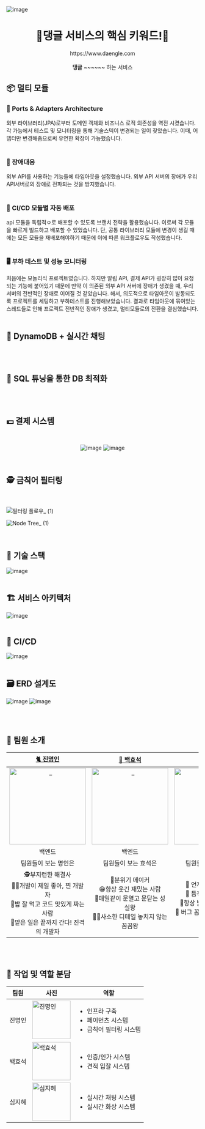 ![image](https://github.com/user-attachments/assets/1571a693-841e-471b-8b45-4efba5601e26)

<div align=center>
  <h1> 🐶댕글 서비스의 핵심 키워드!🐶 </h2>
  https://www.daengle.com
  <br>
  <br>
  <strong>댕글</strong> ~~~~~~ 하는 서비스
  <br>


</div>

## 📦 멀티 모듈
### 🔌 Ports & Adapters Architecture
외부 라이브러리(JPA)로부터 도메인 객체와 비즈니스 로직 의존성을 역전 시켰습니다.
각 가능에서 테스트 및 모니터링을 통해 기술스텍이 변경되는 일이 잦았습니다. 이때, 어뎁터만 변경해줌으로써 유연한 확장이 가능했습니다.
<br />
<br />

### 🚨 장애대응

외부 API를 사용하는 기능들에 타임아웃을 설정했습니다.
외부 API 서버의 장애가 우리 API서버로의 장애로 전파되는 것을 방지했습니다.
<br />
<br />

### 🚛 CI/CD 모듈별 자동 배포

api 모듈을 독립적ㅇ로 배포할 수 있도록 브랜치 전략을 활용했습니다. 
이로써 각 모듈을 빠르게 빌드하고 배포할 수 있었습니다.
단, 공통 라이브러리 모듈에 변경이 생길 때에는 모든 모듈을 재배포해야하기 때문에 이에 따른 워크플로우도 작성했습니다.
<br />
<br />

### 🖥️ 부하 테스트 및 성능 모니터링

처음에는 모놀리식 프로젝트였습니다. 하지만 알림 API, 결제 API가 굉장히 많이 요청되는 기능에 붙어있기 때문에 만약 이 의존된 외부 API 서버에 장애가 생겼을 때, 우리 서버의 전반적인 장애로 이어질 것 같았습니다.
해서, 의도적으로 타임아웃이 발동되도록 프로젝트를 세팅하고 부하테스트를 진행해보았습니다. 결과로 타임아웃에 묶여있는 스레드들로 인해 프로젝트 전반적인 장애가 생겼고, 멀티모듈로의 전환을 결심했습니다.
<br />
<br />

## 💬 DynamoDB + 실시간 채팅

<br />
<br />

## 🚀 SQL 튜닝을 통한 DB 최적화

<br />
<br />

## 💵 결제 시스템

<br />

<div align=center>
  
![image](https://github.com/user-attachments/assets/015616e7-281f-4e0a-a510-55f410b74f4c)
![image](https://github.com/user-attachments/assets/14ebfb68-d8cc-4940-a0c9-330df5c7893c)
</div>

<br />

## 🕵️ 금칙어 필터링

<br />

![필터링 플로우_ (1)](https://github.com/user-attachments/assets/46c01b77-6983-4199-8162-684d5febc838)

![Node Tree_ (1)](https://github.com/user-attachments/assets/2c1e47a1-87aa-4d63-9b37-7c757425af70)


<br />

## 🧰 기술 스택
![image](https://github.com/user-attachments/assets/1f16efb5-5d72-449c-b3fb-bbe83b2446d1)
<br />
<br />

## 🏗️ 서비스 아키텍처
![image](https://github.com/user-attachments/assets/bd2b5c99-8bcc-44e8-915b-a85efdf93341)
<br />
<br />

## 🚢 CI/CD
![image](https://github.com/user-attachments/assets/e9916060-7677-4c43-8a42-1fc8ad517c69)
<br />
<br />

## 🗃️ ERD 설계도
![image](https://github.com/user-attachments/assets/dc1f3e07-9a46-44bf-bab6-22daa21da6de)
![image](https://github.com/user-attachments/assets/92c07e93-3e63-4cc0-9c06-e1d9405d1ae8)


<br />
<br />

## 👥 팀원 소개
|                                              [🐈 진명인](https://github.com/myeonginjin)                                               |                                              [🐳 백효석](https://github.com/alexization)                                               |                                               [🌱 심지혜](https://github.com/sapientia1007)                                                |
| :-------------------------------------------------------------------------------------------------------------------------------------: | :-------------------------------------------------------------------------------------------------------------------------------: | :-------------------------------------------------------------------------------------------------------------------------------: |
| <a href="https://github.com/myeonginjin"> <img src="https://avatars.githubusercontent.com/myeonginjin" width=200px alt="_"/> </a> | <a href="https://github.com/alexization"> <img src="https://avatars.githubusercontent.com/alexization" width=200px alt="_"/> </a> | <a href="https://github.com/sapientia1007"> <img src="https://avatars.githubusercontent.com/sapientia1007" width=200px alt="_"/> </a> |
|                                                               백엔드                                                                |                                                            백엔드                                                             |                                                              백엔드                                                               |
|                                                 팀원들이 보는 명인은                                                                    |                                                       팀원들이 보는 효석은                                                        |                                                         팀원들이 보는 지혜는                                                        |
| 🕵️‍부지런한 해결사 <br/> 👩‍💻개발이 제일 좋아, 찐 개발자 <br/> 🍜밥 잘 먹고 코드 맛있게 짜는 사람 <br/> 🚗맡은 일은 끝까지 간다! 진격의 개발자|🤩분위기 메이커<br/>😁항상 웃긴 재밌는 사람<br/>🏃‍매일같이 문열고 문닫는 성실왕<br/>👨‍🏫사소한 디테일 놓치지 않는 꼼꼼왕|🥳 언제나 맑은 긍정왕 <br />🔫 듬직한 트러블 슈터 <br />🤩항상 밝은 분위기 메이커 <br />🎯 버그 꼼짝마! 백발백중 버그 퇴치|

<br />
<br />

## 🔨 작업 및 역할 분담
<div align=center>
  
| 팀원  | 사진 | 역할 |
|-----------------|-----------------|-----------------|
| 진명인   |  <img src="https://avatars.githubusercontent.com/myeonginjin" alt="진명인" width="100"> | <ul><li>인프라 구축</li><li>페이먼츠 시스템</li><li>금칙어 필터링 시스템</li></ul>     |
| 백효석   |  <img src="https://avatars.githubusercontent.com/alexization" alt="백효석" width="100">| <ul><li>인증/인가 시스템</li><li>견적 입찰 시스템</li> |
| 심지혜   |  <img src="https://avatars.githubusercontent.com/sapientia1007" alt="심지혜" width="100">    |<ul><li>실시간 채팅 시스템</li><li>실시간 화상 시스템</li></ul>  |

</div>
<br/> 
<br/>
